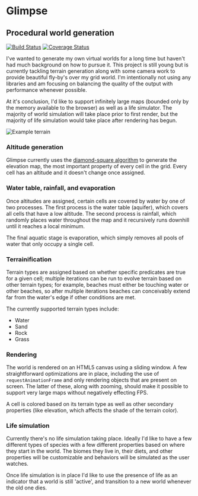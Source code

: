 # Glimpse
## Procedural world generation

[![Build Status](https://travis-ci.org/anyweez/glimpse.svg?branch=tests)](https://travis-ci.org/anyweez/glimpse)
[![Coverage Status](https://coveralls.io/repos/github/anyweez/glimpse/badge.svg?branch=tests)](https://coveralls.io/github/anyweez/glimpse?branch=tests)

I've wanted to generate my own virtual worlds for a long time but haven't had much background on how to pursue it. This project is still young
but is currently tackling terrain generation along with some camera work to provide beautiful fly-by's over my grid world. I'm intentionally not
using any libraries and am focusing on balancing the quality of the output with performance whenever possible.

At it's conclusion, I'd like to support infinitely large maps (bounded only by the memory available to the browser) as well as a life simulator. The
majority of world simulation will take place prior to first render, but the majority of life simulation would take place after rendering has begun.

![Example terrain](https://anyweez.github.io/glimpse/img/terrain.png)

### Altitude generation
Glimpse currently uses the [diamond-square algorithm](https://en.wikipedia.org/wiki/Diamond-square_algorithm) to generate the elevation map, the most 
important property of every cell in the grid. Every cell has an altitude and it doesn't change once assigned.

### Water table, rainfall, and evaporation
Once altitudes are assigned, certain cells are covered by water by one of two processes. The first process is the water table (aquifer), which covers
all cells that have a low altitude. The second process is rainfall, which randomly places water throughout the map and it recursively runs downhill until
it reaches a local minimum.

The final aquatic stage is evaporation, which simply removes all pools of water that only occupy a single cell.

### Terrainification
Terrain types are assigned based on whether specific predicates are true for a given cell; multiple iterations can be run to evolve terrain based
on other terrain types; for example, beaches must either be touching water or other beaches, so after multiple iterations beaches can conceivably
extend far from the water's edge if other conditions are met.

The currently supported terrain types include:
  - Water
  - Sand
  - Rock
  - Grass

### Rendering
The world is rendered on an HTML5 canvas using a sliding window. A few straightforward optimizations are in place, including the use of 
`requestAnimationFrame` and only rendering objects that are present on screen. The latter of these, along with zooming, should make it possible to
support very large maps without negatively effecting FPS.

A cell is colored based on its terrain type as well as other secondary properties (like elevation, which affects the shade of the terrain color).

### Life simulation
Currently there's no life simulation taking place. Ideally I'd like to have a few different types of species with a few different properties based
on where they start in the world. The biomes they live in, their diets, and other properties will be customizable and behaviors will be simulated
as the user watches. 

Once life simulation is in place I'd like to use the presence of life as an indicator that a world is still 'active', and transition to a new world
whenever the old one dies.
